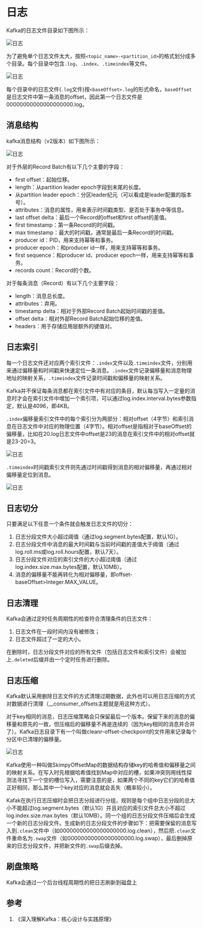 # 日志

Kafka的日志文件目录如下图所示：

![日志](resources/log/log-3.png)

为了避免单个日志文件太大，按照`<topic_name>-<partition_id>`的格式划分成多个目录。每个目录中包含`.log`、`.index`、`.timeindex`等文件。

![日志](resources/log/log-2.png)

每个目录中的日志文件(`.log`文件)按`<baseOffset>.log`的形式命名，`baseOffset`是日志文件中第一条消息的offset，因此第一个日志文件是00000000000000000000.log。

## 消息结构

kafka消息结构（v2版本）如下图所示：

![日志](resources/log/log-4.png)

对于外层的Record Batch有以下几个主要的字段：

- first offset：起始位移。
- length：从partition leader epoch字段到末尾的长度。
- 从partition leader epoch：分区leader纪元（可以看成是leader配置的版本号）。
- attributes：消息的属性，用来表示时间戳类型、是否处于事务中等信息。
- last offset delta：最后一个Record的offset和first offset的差值。
- first timestamp：第一条Record的时间戳。
- max timestamp：最大的时间戳，通常是最后一条Record的时间戳。
- producer id：PID，用来支持幂等和事务。
- producer epoch：和producer id一样，用来支持幂等和事务。
- first sequence：和producer id、producer epoch一样，用来支持幂等和事务。
- records count：Record的个数。

对于每条消息（Record）有以下几个主要字段：

- length：消息总长度。
- attributes：弃用。
- timestamp delta：相对于外部Record Batch起始时间戳的差值。
- offset delta：相对外部Record Batch起始位移的差值。
- headers：用于存储应用层额外的键值对。

## 日志索引

每一个日志文件还对应两个索引文件：`.index`文件以及`.timeindex`文件，分别用来通过偏移量和时间戳来快速定位一条消息。`.index`文件记录偏移量和消息物理地址的映射关系，`.timeindex`文件记录时间戳和偏移量的映射关系。

Kafka并不保证每条消息都在索引文件中有对应的条目，默认每当写入一定量的消息时才会在索引文件中增加一个索引项，可以通过log.index.interval.bytes参数指定，默认是4096，即4KB。

`.index`偏移量索引文件中的每个索引分为两部分：相对offset（4字节）和索引消息在日志文件中对应的物理位置（4字节）。相对offset是指相对于baseOffset的偏移量，比如在20.log日志文件中offset是23的消息在索引文件中的相对offset就是23-20=3。

![日志](resources/log/log-1.png)

`.timeindex`时间戳索引文件则先通过时间戳得到消息的相对偏移量，再通过相对偏移量定位到消息。

![日志](resources/log/log-5.png)

## 日志切分

只要满足以下任意一个条件就会触发日志文件的切分：

1. 日志分段文件大小超过阈值（通过log.segment.bytes配置，默认1G）。
2. 日志分段文件中消息的最大时间戳与当前时间戳的差值大于阈值（通过log.roll.ms或log.roll.hours配置，默认7天）。
3. 日志分段文件对应的索引文件的大小超过阈值（通过log.index.size.max.bytes配置，默认10MB）。
4. 消息的偏移量不能再转化为相对偏移量，即offset-baseOffset>Integer.MAX_VALUE。

## 日志清理

Kafka会通过定时任务周期性的检查符合清理条件的日志文件：

1. 日志文件在一段时间内没有被修改；
2. 日志文件超过了一定的大小。

在删除时，日志分段文件对应的所有文件（包括日志文件和索引文件）会被加上`.deleted`后缀并由一个定时任务进行删除。

## 日志压缩

Kafka默认采用删除日志文件的方式清理过期数据，此外也可以用日志压缩的方式对数据进行清理（__consumer_offsets主题就是用这种方式）。

对于key相同的消息，日志压缩策略会只保留最后一个版本。保留下来的消息的偏移量和原先的一致，但压缩后的偏移量不再是连续的（因为key相同的消息并合并了）。Kafka日志目录下有一个叫做cleanr-offset-checkpoint的文件用来记录每个分区中已清理的偏移量。

![日志](resources/log/log-6.png)

Kafka使用一种叫做SkimpyOffsetMap的数据结构存储key的哈希值和偏移量之间的映射关系。在写入时先根据哈希值找到Map中对应的槽，如果冲突则用线性探测法寻找下一个空的槽位写入，需要注意的是，如果两个不同的key它们的哈希值正好相同，那么其中一个key对应的消息就会丢失（概率较小）。

Kafak在执行日志压缩时会把日志分段进行分组，规则是每个组中日志分段的总大小不能超过log.segment.bytes（默认1G）并且对应的索引文件总大小不超过log.index.size.max.bytes（默认10MB）。同一个组的日志分段文件压缩后会生成一个新的日志分段文件。生成新的日志分段文件的步骤如下：把需要保留的消息写入到`.clean`文件中（如00000000000000000000.log.clean），然后把`.clean`文件重命名为`.swap`文件（如00000000000000000000.log.swap），最后删掉原来的日志分段文件，并把新文件的`.swap`后缀去掉。

## 刷盘策略

Kafka会通过一个后台线程周期性的把日志刷新到磁盘上

## 参考

1. 《深入理解Kafka：核心设计与实践原理》
